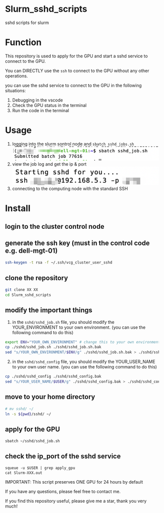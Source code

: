 # Slurm_sshd_scripts
sshd scripts for slurm

# Function
This repository is used to apply for the GPU and start a sshd service to connect to the GPU.

You can DIRECTLY use the `ssh` to connect to the GPU without any other operations.

you can use the sshd service to connect to the GPU in the following situations:
1. Debugging in the vscode
2. Check the GPU status in the terminal
3. Run the code in the terminal

# Usage
1. logging into the slurm sontrol node and `sbatch sshd_jobs.sh`
![apply](./figs/apply.png)
2. view the job log and get the ip & port
![job_log](./figs/job_log.png)
3. connecting to the computing node with the standard SSH



# Install
## login to the cluster control node

## generate the ssh key (must in the control code e.g. dell-mgt-01)
```bash
ssh-keygen -t rsa -f ~/.ssh/vcg_cluster_user_sshd
```

## clone the repository
```bash
git clone XX XX
cd Slurm_sshd_scripts
```

## modify the important things
1. in the `sshd/sshd_job.sh` file, you should modify the YOUR_ENVIRONMENT to your own environment. (you can use the following command to do this)
```bash
export ENV="YOUR_OWN_ENVIRONMENT" # change this to your own environment
cp ./sshd/sshd_job.sh ./sshd/sshd_job.sh.bak
sed "s/YOUR_OWN_ENVIRONMENT/$ENV/g" ./sshd/sshd_job.sh.bak > ./sshd/sshd_job.sh
```
2. in the `sshd/sshd_config` file, you should modify the YOUR_USER_NAME to your own user name. (you can use the following command to do this)
```bash
cp ./sshd/sshd_config ./sshd/sshd_config.bak
sed "s/YOUR_USER_NAME/$USER/g" ./sshd/sshd_config.bak > ./sshd/sshd_config
```

## move to your home directory
```bash
# mv sshd/ ~/
ln -s ${pwd}/sshd/ ~/
```

## apply for the GPU
```
sbatch ~/sshd/sshd_job.sh
```

## check the ip_port of the sshd service
```
squeue -u $USER | grep apply_gpu
cat Slurm-XXX.out
```


IMPORTANT: This script preserves ONE GPU for 24 hours by default

If you have any questions, please feel free to contact me.

If you find this repository useful, please give me a star, thank you very much! 

